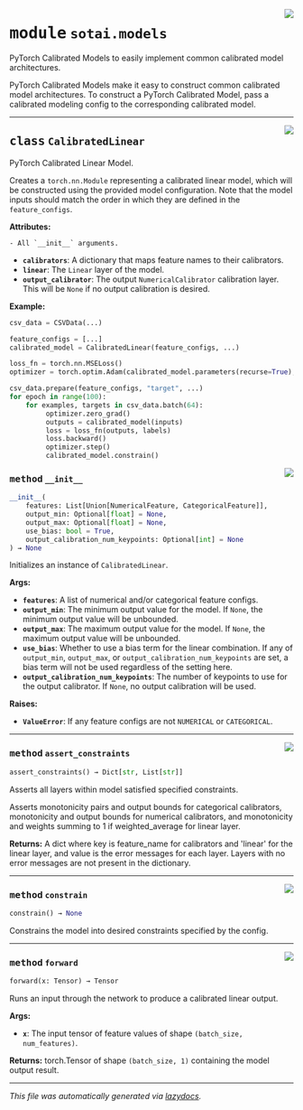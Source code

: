 <!-- markdownlint-disable -->

<a href="https://github.com/SOTAI-Labs/sotai/tree/main/sotai/models.py#L0"><img align="right" style="float:right;" src="https://img.shields.io/badge/-source-cccccc?style=flat-square"></a>

# <kbd>module</kbd> `sotai.models`
PyTorch Calibrated Models to easily implement common calibrated model architectures. 

PyTorch Calibrated Models make it easy to construct common calibrated model architectures. To construct a PyTorch Calibrated Model, pass a calibrated modeling config to the corresponding calibrated model. 



---

<a href="https://github.com/SOTAI-Labs/sotai/tree/main/sotai/models.py#L25"><img align="right" style="float:right;" src="https://img.shields.io/badge/-source-cccccc?style=flat-square"></a>

## <kbd>class</kbd> `CalibratedLinear`
PyTorch Calibrated Linear Model. 

Creates a `torch.nn.Module` representing a calibrated linear model, which will be constructed using the provided model configuration. Note that the model inputs should match the order in which they are defined in the `feature_configs`. 



**Attributes:**
 
    - All `__init__` arguments. 
 - <b>`calibrators`</b>:  A dictionary that maps feature names to their calibrators. 
 - <b>`linear`</b>:  The `Linear` layer of the model. 
 - <b>`output_calibrator`</b>:  The output `NumericalCalibrator` calibration layer. This  will be `None` if no output calibration is desired. 



**Example:**
 

```python
csv_data = CSVData(...)

feature_configs = [...]
calibrated_model = CalibratedLinear(feature_configs, ...)

loss_fn = torch.nn.MSELoss()
optimizer = torch.optim.Adam(calibrated_model.parameters(recurse=True), lr=1e-1)

csv_data.prepare(feature_configs, "target", ...)
for epoch in range(100):
    for examples, targets in csv_data.batch(64):
         optimizer.zero_grad()
         outputs = calibrated_model(inputs)
         loss = loss_fn(outputs, labels)
         loss.backward()
         optimizer.step()
         calibrated_model.constrain()
``` 

<a href="https://github.com/SOTAI-Labs/sotai/tree/main/sotai/models.py#L62"><img align="right" style="float:right;" src="https://img.shields.io/badge/-source-cccccc?style=flat-square"></a>

### <kbd>method</kbd> `__init__`

```python
__init__(
    features: List[Union[NumericalFeature, CategoricalFeature]],
    output_min: Optional[float] = None,
    output_max: Optional[float] = None,
    use_bias: bool = True,
    output_calibration_num_keypoints: Optional[int] = None
) → None
```

Initializes an instance of `CalibratedLinear`. 



**Args:**
 
 - <b>`features`</b>:  A list of numerical and/or categorical feature configs. 
 - <b>`output_min`</b>:  The minimum output value for the model. If `None`, the minimum  output value will be unbounded. 
 - <b>`output_max`</b>:  The maximum output value for the model. If `None`, the maximum  output value will be unbounded. 
 - <b>`use_bias`</b>:  Whether to use a bias term for the linear combination. If any of  `output_min`, `output_max`, or `output_calibration_num_keypoints` are  set, a bias term will not be used regardless of the setting here. 
 - <b>`output_calibration_num_keypoints`</b>:  The number of keypoints to use for the  output calibrator. If `None`, no output calibration will be used. 



**Raises:**
 
 - <b>`ValueError`</b>:  If any feature configs are not `NUMERICAL` or `CATEGORICAL`. 




---

<a href="https://github.com/SOTAI-Labs/sotai/tree/main/sotai/models/assert_constraints#L179"><img align="right" style="float:right;" src="https://img.shields.io/badge/-source-cccccc?style=flat-square"></a>

### <kbd>method</kbd> `assert_constraints`

```python
assert_constraints() → Dict[str, List[str]]
```

Asserts all layers within model satisfied specified constraints. 

Asserts monotonicity pairs and output bounds for categorical calibrators, monotonicity and output bounds for numerical calibrators, and monotonicity and weights summing to 1 if weighted_average for linear layer. 



**Returns:**
  A dict where key is feature_name for calibrators and 'linear' for the linear  layer, and value is the error messages for each layer. Layers with no error  messages are not present in the dictionary. 

---

<a href="https://github.com/SOTAI-Labs/sotai/tree/main/sotai/models/constrain#L204"><img align="right" style="float:right;" src="https://img.shields.io/badge/-source-cccccc?style=flat-square"></a>

### <kbd>method</kbd> `constrain`

```python
constrain() → None
```

Constrains the model into desired constraints specified by the config. 

---

<a href="https://github.com/SOTAI-Labs/sotai/tree/main/sotai/models.py#L158"><img align="right" style="float:right;" src="https://img.shields.io/badge/-source-cccccc?style=flat-square"></a>

### <kbd>method</kbd> `forward`

```python
forward(x: Tensor) → Tensor
```

Runs an input through the network to produce a calibrated linear output. 



**Args:**
 
 - <b>`x`</b>:  The input tensor of feature values of shape `(batch_size, num_features)`. 



**Returns:**
 torch.Tensor of shape `(batch_size, 1)` containing the model output result. 




---

_This file was automatically generated via [lazydocs](https://github.com/ml-tooling/lazydocs)._
